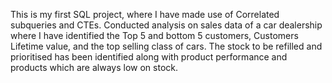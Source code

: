 This is my first SQL project, where I have made use of Correlated subqueries and CTEs. 
Conducted analysis on sales data of a car dealership where I have identified the Top 5 and bottom 5 customers, Customers Lifetime value, and the top selling class of cars.
The stock to be refilled and prioritised has been identified along with product performance and products which are always low on stock. 
